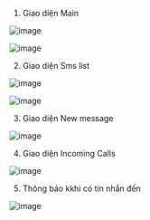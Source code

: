 1. Giao diện Main 

![image](https://github.com/user-attachments/assets/865730ca-8793-4e58-8869-449b084bf26f)

![image](https://github.com/user-attachments/assets/9e26d6e1-b106-45ef-a03a-3e0661b49686)


2. Giao diện Sms list

![image](https://github.com/user-attachments/assets/27a98bba-044f-4749-9ea6-0bc31698e14c)


![image](https://github.com/user-attachments/assets/49fd77f8-913a-41d1-aa9e-02c0c5755e18)


3. Giao diện New message

![image](https://github.com/user-attachments/assets/f8150927-270c-4ea3-9410-89db32034389)

4. Giao diện Incoming Calls

![image](https://github.com/user-attachments/assets/8a0a02bc-2696-4d6e-a3c1-7852bc1cd1ee)

5. Thông báo kkhi có tin nhắn đến

![image](https://github.com/user-attachments/assets/b1593beb-8e0e-492f-b717-a8e22292ed75)




